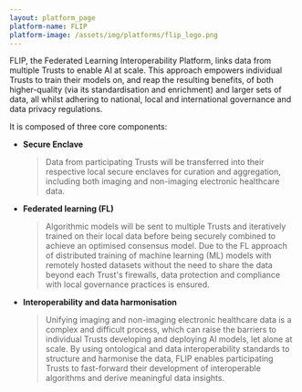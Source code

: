 ```yaml
---
layout: platform_page
platform-name: FLIP
platform-image: /assets/img/platforms/flip_logo.png
---
```


FLIP, the Federated Learning Interoperability Platform, links data from multiple Trusts to enable AI at scale. This approach empowers individual Trusts to train their models on, and reap the resulting benefits, of both higher-quality (via its standardisation and enrichment) and larger sets of data, all whilst adhering to national, local and international governance and data privacy regulations.

It is composed of three core components:

- **Secure Enclave**
  > Data from participating Trusts will be transferred into their respective local secure enclaves for curation and aggregation, including both imaging and non-imaging electronic healthcare data. 
- **Federated learning (FL)**
  >  Algorithmic models will be sent to multiple Trusts and iteratively trained on their local data before being securely combined to achieve an optimised consensus model. Due to the FL approach of distributed training of machine learning (ML) models with remotely hosted datasets without the need to share the data beyond each Trust's firewalls, data protection and compliance with local governance practices is ensured. 
- **Interoperability and data harmonisation**
  > Unifying imaging and non-imaging electronic healthcare data is a complex and difficult process, which can raise the barriers to individual Trusts developing and deploying AI models, let alone at scale. By using ontological and data interoperability standards to structure and harmonise the data, FLIP enables participating Trusts to fast-forward their development of interoperable algorithms and derive meaningful data insights.